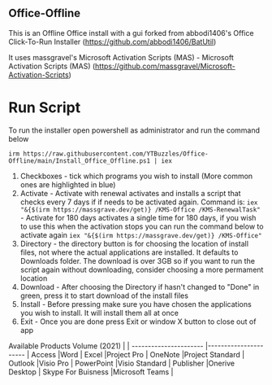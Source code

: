 ## Office-Offline
This is an Offline Office install with a gui
forked from abbodi1406's Office Click-To-Run Installer (https://github.com/abbodi1406/BatUtil)

It uses massgravel's Microsoft Activation Scripts (MAS) - Microsoft Activation Scripts (MAS)
(https://github.com/massgravel/Microsoft-Activation-Scripts)

# Run Script
To run the installer open powershell as administrator and run the command below
```
irm https://raw.githubusercontent.com/YTBuzzles/Office-Offline/main/Install_Office_Offline.ps1 | iex
```
1. Checkboxes - tick which programs you wish to install (More common ones are highlighted in blue)
2. Activate   - Activate with renewal activates and installs a script that checks every 7 days if
                if needs to be activated again. Command is:
                ```iex "&{$(irm https://massgrave.dev/get)} /KMS-Office /KMS-RenewalTask"```
              - Activate for 180 days activates a single time for 180 days, if you wish to use this
                when the activation stops you can run the command below to activate again
                ```iex "&{$(irm https://massgrave.dev/get)} /KMS-Office"```
4. Directory  - the directory button is for choosing the location of install files, not where the
                actual applications are installed. It defaults to Downloads folder. The download is
                over 3GB so if you want to run the script again without downloading, consider choosing
                a more permament location
5. Download   - After choosing the Directory if hasn't changed to "Done" in green, press it to start
                download of the install files
6. Install    - Before pressing make sure you have chosen the applications you wish to install. It will
                install them all at once
7. Exit       - Once you are done press Exit or window X button to close out of app

Available Products
Volume (2021)          |                       |
---------------------- |---------------------- |
Access                 |Word                   |
Excel                  |Project Pro            |
OneNote                |Project Standard       |
Outlook                |Visio Pro              |
PowerPoint             |Visio Standard         |
Publisher              |Onerive Desktop        |
Skype For Buisness     |Microsoft Teams        |
